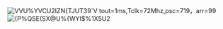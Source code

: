 ![VVU`%YVCU2IZN{TJUT`39`V](https://github.com/user-attachments/assets/0510a9e7-3ecc-4255-bfb9-54c21526b93d)
tout=1ms,Tclk=72Mhz,psc=719，arr=99![{P%QSE(SX@U%{WYI$%1X5U2](https://github.com/user-attachments/assets/4c55d173-7084-40fd-8f7e-67f70557cc3b)
